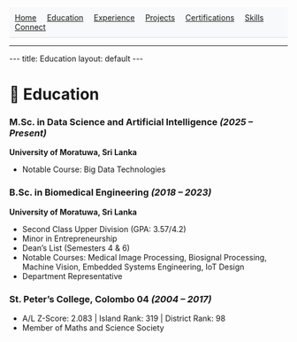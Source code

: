 
<nav style="background: #f8f9fa; padding: 10px; border-bottom: 1px solid #ddd;">
  <a href="index.md" style="margin-right: 15px;">Home</a>
  <a href="education.md" style="margin-right: 15px;">Education</a>
  <a href="experience.md" style="margin-right: 15px;">Experience</a>
  <a href="projects.md" style="margin-right: 15px;">Projects</a>
  <a href="certifications.md" style="margin-right: 15px;">Certifications</a>
  <a href="skills.md" style="margin-right: 15px;">Skills</a>
  <a href="connect.md">Connect</a>
</nav>
<hr/>
---
title: Education
layout: default
---

# 📘 Education

### M.Sc. in Data Science and Artificial Intelligence *(2025 – Present)*  
**University of Moratuwa, Sri Lanka**  
- Notable Course: Big Data Technologies

### B.Sc. in Biomedical Engineering *(2018 – 2023)*  
**University of Moratuwa, Sri Lanka**  
- Second Class Upper Division (GPA: 3.57/4.2)  
- Minor in Entrepreneurship  
- Dean’s List (Semesters 4 & 6)  
- Notable Courses: Medical Image Processing, Biosignal Processing, Machine Vision, Embedded Systems Engineering, IoT Design  
- Department Representative

### St. Peter’s College, Colombo 04 *(2004 – 2017)*  
- A/L Z-Score: 2.083 | Island Rank: 319 | District Rank: 98  
- Member of Maths and Science Society
